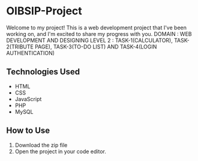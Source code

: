 # OIBSIP-Project
Welcome to my project! This is a web development project that I've been working on, and I'm excited to share my progress with you.
DOMAIN : WEB DEVELOPMENT AND DESIGNING
LEVEL 2 : TASK-1(CALCULATOR), TASK-2(TRIBUTE PAGE), TASK-3(TO-DO LIST) AND TASK-4(LOGIN AUTHENTICATION)

## Technologies Used

- HTML
- CSS
- JavaScript
- PHP
- MySQL

## How to Use

1. Download the zip file
2. Open the project in your code editor.
